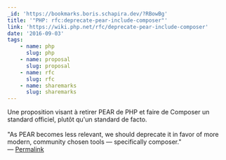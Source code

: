 ```yaml
---
_id: 'https://bookmarks.boris.schapira.dev/?RBowBg'
title: '"PHP: rfc:deprecate-pear-include-composer"'
link: 'https://wiki.php.net/rfc/deprecate-pear-include-composer'
date: '2016-09-03'
tags:
    - name: php
      slug: php
    - name: proposal
      slug: proposal
    - name: rfc
      slug: rfc
    - name: sharemarks
      slug: sharemarks
---
```


Une proposition visant à retirer PEAR de PHP et faire de Composer un standard
officiel, plutôt qu'un standard de facto.<br /> <br /> &quot;As PEAR becomes
less relevant, we should deprecate it in favor of more modern, community chosen
tools — specifically composer.&quot; <br>&#8212;
<a href="https://bookmarks.boris.schapira.dev/?RBowBg" title="Permalink">Permalink</a>
